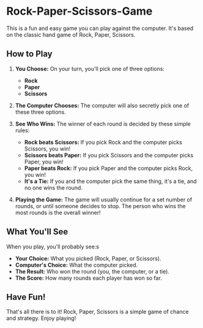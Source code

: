 # Rock-Paper-Scissors-Game

This is a fun and easy game you can play against the computer. It's based on the classic hand game of Rock, Paper, Scissors.

## How to Play

1.  **You Choose:** On your turn, you'll pick one of three options:
    * **Rock**
    * **Paper**
    * **Scissors**

2.  **The Computer Chooses:** The computer will also secretly pick one of these three options.

3.  **See Who Wins:** The winner of each round is decided by these simple rules:
    * **Rock beats Scissors:** If you pick Rock and the computer picks Scissors, you win!
    * **Scissors beats Paper:** If you pick Scissors and the computer picks Paper, you win!
    * **Paper beats Rock:** If you pick Paper and the computer picks Rock, you win!
    * **It's a Tie:** If you and the computer pick the same thing, it's a tie, and no one wins the round.

4.  **Playing the Game:** The game will usually continue for a set number of rounds, or until someone decides to stop. The person who wins the most rounds is the overall winner!

## What You'll See

When you play, you'll probably see:s

* **Your Choice:** What you picked (Rock, Paper, or Scissors).
* **Computer's Choice:** What the computer picked.
* **The Result:** Who won the round (you, the computer, or a tie).
* **The Score:** How many rounds each player has won so far.

## Have Fun!

That's all there is to it! Rock, Paper, Scissors is a simple game of chance and strategy. Enjoy playing!